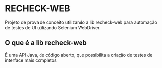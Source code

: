 # RECHECK-WEB
Projeto de prova de conceito utilizando a lib recheck-web para automação de testes de UI utilizando Selenium WebDriver.

## O que é a lib recheck-web
É uma API Java, de código aberto, que possibilita a criação de testes de interface mais completos 
